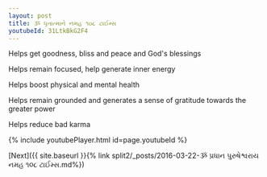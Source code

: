 ```yaml
---
layout: post
title: ૐ ધૃતાત્માને નમહ ૧૦૮ ટાઈમ્સ
youtubeId: 31LtkBkG2F4
---
```

 
 
Helps get goodness, bliss and peace and God's blessings
 
Helps remain focused, help generate inner energy 
 
Helps boost physical and mental health 
 
Helps remain grounded and generates a sense of gratitude towards the greater power 
 
Helps reduce bad karma
 
 
 
 


{% include youtubePlayer.html id=page.youtubeId %}
 
[Next]({{ site.baseurl }}{% link  split2/_posts/2016-03-22-ૐ પ્રધાન પુરુષેશ્વરાય નમહ ૧૦૮ ટાઈમ્સ.md%})
 
